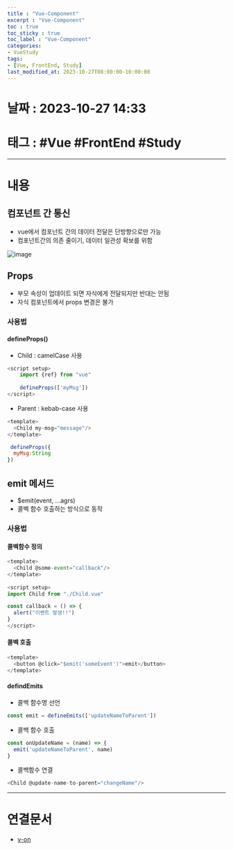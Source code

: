 ```yaml
---
title : "Vue-Component"
excerpt : "Vue-Component"
toc : true
toc_sticky : true
toc_label : "Vue-Component"
categories:
- VueStudy
tags:
- [Vue, FrontEnd, Study]
last_modified_at: 2023-10-27T08:00:00-10:00:00
---
```


# 날짜 : 2023-10-27 14:33

# 태그 : #Vue #FrontEnd #Study
---

# 내용

## 컴포넌트 간 통신
- vue에서 컴포넌트 간의 데이터 전달은 단방향으로만 가능
- 컴포넌트간의 의존 줄이기, 데이터 일관성 확보를 위함
  
![image](./../../assets/images/../../assets/Images/VueComponentRelation.png)

## Props
- 부모 속성이 업데이트 되면 자식에게 전달되지만 반대는 안됨
- 자식 컴포넌트에서 props 변경은 불가

### 사용법

#### defineProps()
- Child : camelCase 사용

```javascript
<script setup>  
	import {ref} from "vue"  
	
	defineProps(['myMsg'])  
</script>
```

- Parent : kebab-case  사용

```javascript
<template>  
  <Child my-msg="message"/>  
</template>
```

```javascript
 defineProps({  
  myMsg:String  
})
```

## emit 메서드
- $emit(event, ...agrs)
- 콜벡 함수 호출하는 방식으로 동작

### 사용법

#### 콜벡함수 정의

```javascript
<template>  
  <Child @some-event="callback"/>  
</template>  
  
<script setup>  
import Child from "./Child.vue"  

const callback = () => {  
  alert("이벤트 발생!!")  
}  
</script>
```

#### 콜벡 호출

```javascript
<template>  
  <button @click="$emit('someEvent')">emit</button>  
</template>
```

#### defindEmits
- 콜백 함수명 선언

```javascript
const emit = defineEmits(['updateNameToParent'])
```

- 콜백 함수 호출

```javascript
const onUpdateName = (name) => {  
  emit('updateNameToParent', name)  
}
```

- 콜백함수 연결

```javascript
<Child @update-name-to-parent="changeName"/>
```

---

# 연결문서
- [v-on](../../VueStudy/VueStudy-Vue-Script-Syntax#v-on)